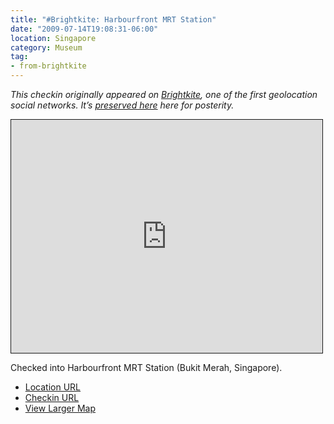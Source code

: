 ```yaml
---
title: "#Brightkite: Harbourfront MRT Station"
date: "2009-07-14T19:08:31-06:00"
location: Singapore
category: Museum
tag:
- from-brightkite
---
```

<p style="font-style:italic">This checkin originally appeared on <a href="https://rubenerd.com/tag/from-brightkite/" title="View all posts imported from Brightkite">Brightkite</a>, one of the first geolocation social networks. It’s <a title="View all posts in the museum" href="https://rubenerd.com/museum/">preserved here</a> here for posterity.</p>

<iframe style="width:498px; height:373px; border:1px solid;" src="http://www.openstreetmap.org/export/embed.html?bbox=103.8205298781395%2C1.26489943099538%2C103.82214188575745%2C1.2669025521171047&amp;layer=mapnik"></iframe>

Checked into Harbourfront MRT Station (Bukit Merah, Singapore).

* [Location URL](http://brightkite.com/places/733fc954d88b11dd9b2e003048c10834)
* [Checkin URL](http://brightkite.com/objects/2f0ee1e70dc11de850c003048c0801e)
* [View Larger Map](http://www.openstreetmap.org/#map=19/1.26590/103.82134)

